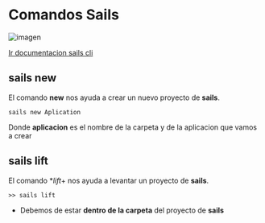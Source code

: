 # Comandos Sails

![imagen](https://cdn.scotch.io/388/zNlmRgzT9q8atdtEq3qV_angularsails.png.jpg)

[Ir documentacion sails cli](http://sailsjs.com/documentation/reference/command-line-interface)
## sails new

El comando **new** nos ayuda a crear un nuevo proyecto de **sails**.

```
sails new Aplication

```
Donde **aplicacion** es el nombre de la carpeta y de la aplicacion que vamos a crear 

## sails lift
El comando **lift*+ nos ayuda a levantar un proyecto de **sails**.
```
>> sails lift
```
- Debemos de estar **dentro de la carpeta** del proyecto de **sails**